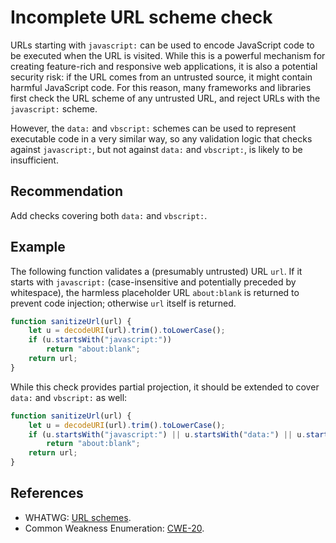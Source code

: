 # Incomplete URL scheme check
URLs starting with `javascript:` can be used to encode JavaScript code to be executed when the URL is visited. While this is a powerful mechanism for creating feature-rich and responsive web applications, it is also a potential security risk: if the URL comes from an untrusted source, it might contain harmful JavaScript code. For this reason, many frameworks and libraries first check the URL scheme of any untrusted URL, and reject URLs with the `javascript:` scheme.

However, the `data:` and `vbscript:` schemes can be used to represent executable code in a very similar way, so any validation logic that checks against `javascript:`, but not against `data:` and `vbscript:`, is likely to be insufficient.


## Recommendation
Add checks covering both `data:` and `vbscript:`.


## Example
The following function validates a (presumably untrusted) URL `url`. If it starts with `javascript:` (case-insensitive and potentially preceded by whitespace), the harmless placeholder URL `about:blank` is returned to prevent code injection; otherwise `url` itself is returned.


```javascript
function sanitizeUrl(url) {
    let u = decodeURI(url).trim().toLowerCase();
    if (u.startsWith("javascript:"))
        return "about:blank";
    return url;
}

```
While this check provides partial projection, it should be extended to cover `data:` and `vbscript:` as well:


```javascript
function sanitizeUrl(url) {
    let u = decodeURI(url).trim().toLowerCase();
    if (u.startsWith("javascript:") || u.startsWith("data:") || u.startsWith("vbscript:"))
        return "about:blank";
    return url;
}

```

## References
* WHATWG: [URL schemes](https://wiki.whatwg.org/wiki/URL_schemes).
* Common Weakness Enumeration: [CWE-20](https://cwe.mitre.org/data/definitions/20.html).
